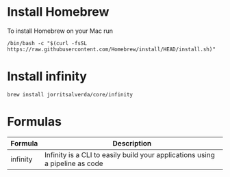 
# Install Homebrew

To install Homebrew on your Mac run

```
/bin/bash -c "$(curl -fsSL https://raw.githubusercontent.com/Homebrew/install/HEAD/install.sh)"
```

# Install infinity

```
brew install jorritsalverda/core/infinity
```

# Formulas

| Formula             | Description                                                                       |
| ------------------- | --------------------------------------------------------------------------------- |
| infinity            | Infinity is a CLI to easily build your applications using a pipeline as code      |
